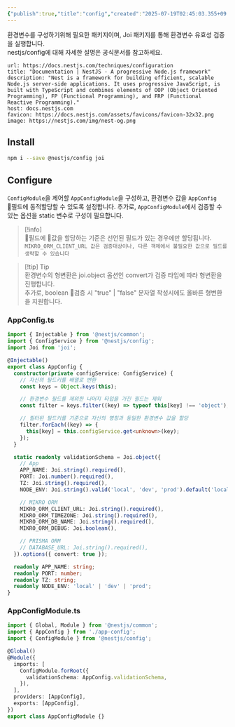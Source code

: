 ```yaml
---
{"publish":true,"title":"config","created":"2025-07-19T02:45:03.355+09:00","modified":"2025-07-19T04:10:29.708+09:00","published":"2025-07-19T04:10:29.708+09:00","tags":["nestjs"],"cssclasses":"","draft":false}
---
```


환경변수를 구성하기위해 필요한 패키지이며, Joi 패키지를 통해 환경변수 유효성 검증을 실행합니다.    
nestjs/config에 대해 자세한 설명은 공식문서를 참고하세요.  
  
  
```cardlink  
url: https://docs.nestjs.com/techniques/configuration  
title: "Documentation | NestJS - A progressive Node.js framework"  
description: "Nest is a framework for building efficient, scalable Node.js server-side applications. It uses progressive JavaScript, is built with TypeScript and combines elements of OOP (Object Oriented Programming), FP (Functional Programming), and FRP (Functional Reactive Programming)."  
host: docs.nestjs.com  
favicon: https://docs.nestjs.com/assets/favicons/favicon-32x32.png  
image: https://nestjs.com/img/nest-og.png  
```  
  
## Install  
```zsh  
npm i --save @nestjs/config joi  
```  
  
  
## Configure  
`ConfigModule`을 제어할 `AppConfigModule`을 구성하고, 환경변수 값을 `AppConfig` 필드에 동적할당할 수 있도록 설정합니다. 추가로, `AppConfigModule`에서 검증할 수 있는 옵션을 static 변수로 구성이 필요합니다.  
  
> [!info]  
>  필드에 값을 할당하는 기준은 선언된 필드가 있는 경우에만 할당됩니다.    
>  `MIKRO_ORM_CLIENT_URL 값은 검증대상이나, 다른 객체에서 불필요한 값으로 필드를 생략할 수 있습니다`  
  
> [!tip] Tip  
> 환경변수의 형변환은 joi.object 옵션인 convert가 검증 타입에 따라 형변환을 진행합니다.    
> 추가로, boolean 검증 시 "true" | "false" 문자열 작성시에도 올바른 형변환을 지원합니다.  
  
### AppConfig.ts  
```ts  
import { Injectable } from '@nestjs/common';
import { ConfigService } from '@nestjs/config';
import Joi from 'joi';

@Injectable()
export class AppConfig {
  constructor(private configService: ConfigService) {
    // 자신의 필드키를 배열로 변환
    const keys = Object.keys(this);

    // 환경변수 필드를 제외한 나머지 타입을 가진 필드는 제외
    const filter = keys.filter((key) => typeof this[key] !== 'object');

    // 필터된 필드키를 기준으로 자신의 명칭과 동일한 환경변수 값을 할당
    filter.forEach((key) => {
      this[key] = this.configService.get<unknown>(key);
    });
  }

  static readonly validationSchema = Joi.object({
    // App
    APP_NAME: Joi.string().required(),
    PORT: Joi.number().required(),
    TZ: Joi.string().required(),
    NODE_ENV: Joi.string().valid('local', 'dev', 'prod').default('local'),

    // MIKRO ORM
    MIKRO_ORM_CLIENT_URL: Joi.string().required(),
    MIKRO_ORM_TIMEZONE: Joi.string().required(),
    MIKRO_ORM_DB_NAME: Joi.string().required(),
    MIKRO_ORM_DEBUG: Joi.boolean(),

    // PRISMA ORM
    // DATABASE_URL: Joi.string().required(),
  }).options({ convert: true });

  readonly APP_NAME: string;
  readonly PORT: number;
  readonly TZ: string;
  readonly NODE_ENV: 'local' | 'dev' | 'prod';
}
```  
  
### AppConfigModule.ts  
```ts  
import { Global, Module } from '@nestjs/common';
import { AppConfig } from './app-config';
import { ConfigModule } from '@nestjs/config';

@Global()
@Module({
  imports: [
    ConfigModule.forRoot({
      validationSchema: AppConfig.validationSchema,
    }),
  ],
  providers: [AppConfig],
  exports: [AppConfig],
})
export class AppConfigModule {}
```
